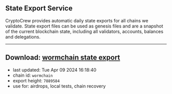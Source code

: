 ## State Export Service
CryptoCrew provides automatic daily state exports for all chains we validate. State export files can be used as genesis files and are a snapshot of the current blockchain state, including all validators, accounts, balances and delegations.

---
**Download: [wormchain state export](https://dl-eu2.ccvalidators.com/SERVICE/wormchain/wormchain_export_7889584.json)**
---

- last updated: Tue Apr 09 2024 16:18:40
- chain id: `wormchain`
- export height: `7889584`
- use for: airdrops, local tests, chain recovery
